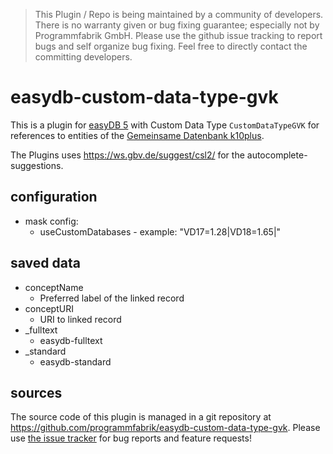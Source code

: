 > This Plugin / Repo is being maintained by a community of developers.
There is no warranty given or bug fixing guarantee; especially not by
Programmfabrik GmbH. Please use the github issue tracking to report bugs
and self organize bug fixing. Feel free to directly contact the committing
developers.

# easydb-custom-data-type-gvk

This is a plugin for [easyDB 5](http://5.easydb.de/) with Custom Data Type `CustomDataTypeGVK` for references to entities of the [Gemeinsame Datenbank k10plus](https://kxp.k10plus.de/).

The Plugins uses <https://ws.gbv.de/suggest/csl2/> for the autocomplete-suggestions.

## configuration

* mask config:
    * useCustomDatabases - example: "VD17=1.28|VD18=1.65|"

## saved data
* conceptName
    * Preferred label of the linked record
* conceptURI
    * URI to linked record
* _fulltext
    * easydb-fulltext
* _standard
    * easydb-standard

## sources

The source code of this plugin is managed in a git repository at <https://github.com/programmfabrik/easydb-custom-data-type-gvk>. Please use [the issue tracker](https://github.com/programmfabrik/easydb-custom-data-type-gvk/issues) for bug reports and feature requests!
